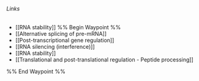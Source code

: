 ###### Links
- [[RNA stability]]
%% Begin Waypoint %%
- [[Alternative splicing of pre-mRNA]]
- [[Post-transcriptional gene regulation]]
- [[RNA silencing (interference)]]
- [[RNA stability]]
- [[Translational and post-translational regulation - Peptide processing]]

%% End Waypoint %%
